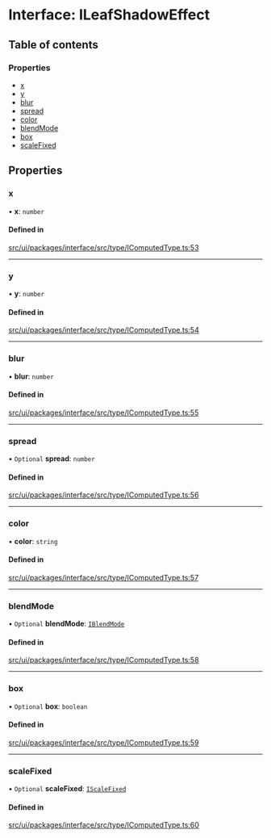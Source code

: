 # Interface: ILeafShadowEffect

## Table of contents

### Properties

- [x](ILeafShadowEffect.md#x)
- [y](ILeafShadowEffect.md#y)
- [blur](ILeafShadowEffect.md#blur)
- [spread](ILeafShadowEffect.md#spread)
- [color](ILeafShadowEffect.md#color)
- [blendMode](ILeafShadowEffect.md#blendmode)
- [box](ILeafShadowEffect.md#box)
- [scaleFixed](ILeafShadowEffect.md#scalefixed)

## Properties

### x

• **x**: `number`

#### Defined in

[src/ui/packages/interface/src/type/IComputedType.ts:53](https://github.com/leaferjs/leafer-ui/blob/a20ecb9bdfba27311c7c73d6d251875f5dedca2b/packages/interface/src/type/IComputedType.ts#L53)

___

### y

• **y**: `number`

#### Defined in

[src/ui/packages/interface/src/type/IComputedType.ts:54](https://github.com/leaferjs/leafer-ui/blob/a20ecb9bdfba27311c7c73d6d251875f5dedca2b/packages/interface/src/type/IComputedType.ts#L54)

___

### blur

• **blur**: `number`

#### Defined in

[src/ui/packages/interface/src/type/IComputedType.ts:55](https://github.com/leaferjs/leafer-ui/blob/a20ecb9bdfba27311c7c73d6d251875f5dedca2b/packages/interface/src/type/IComputedType.ts#L55)

___

### spread

• `Optional` **spread**: `number`

#### Defined in

[src/ui/packages/interface/src/type/IComputedType.ts:56](https://github.com/leaferjs/leafer-ui/blob/a20ecb9bdfba27311c7c73d6d251875f5dedca2b/packages/interface/src/type/IComputedType.ts#L56)

___

### color

• **color**: `string`

#### Defined in

[src/ui/packages/interface/src/type/IComputedType.ts:57](https://github.com/leaferjs/leafer-ui/blob/a20ecb9bdfba27311c7c73d6d251875f5dedca2b/packages/interface/src/type/IComputedType.ts#L57)

___

### blendMode

• `Optional` **blendMode**: [`IBlendMode`](../modules.md#iblendmode)

#### Defined in

[src/ui/packages/interface/src/type/IComputedType.ts:58](https://github.com/leaferjs/leafer-ui/blob/a20ecb9bdfba27311c7c73d6d251875f5dedca2b/packages/interface/src/type/IComputedType.ts#L58)

___

### box

• `Optional` **box**: `boolean`

#### Defined in

[src/ui/packages/interface/src/type/IComputedType.ts:59](https://github.com/leaferjs/leafer-ui/blob/a20ecb9bdfba27311c7c73d6d251875f5dedca2b/packages/interface/src/type/IComputedType.ts#L59)

___

### scaleFixed

• `Optional` **scaleFixed**: [`IScaleFixed`](../modules.md#iscalefixed)

#### Defined in

[src/ui/packages/interface/src/type/IComputedType.ts:60](https://github.com/leaferjs/leafer-ui/blob/a20ecb9bdfba27311c7c73d6d251875f5dedca2b/packages/interface/src/type/IComputedType.ts#L60)
